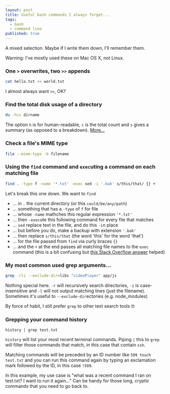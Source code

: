 ```yaml
---
layout: post
title: Useful bash commands I always forget...
tags:
  - bash
  - command line
published: true
---
```


A mixed selection. Maybe if I write them down, I'll remember them.

Warning: I've mostly used these on Mac OS X, not Linux.

### One `>` overwrites, two `>>` appends
```bash
cat hello.txt >> world.txt
```
I almost always want `>>`, OK?

### Find the total disk usage of a directory
```bash
du -hcs dirname
```
The option `h` is for human-readable, `c` is the total count and `s` gives a summary (as opposed to a breakdown). [More...][1]

### Check a file's MIME type
```bash
file --mime-type -b filename
```

### Using the `find` command and `exec`uting a command on each matching file
```bash
find . -type f -name '*.txt' -exec sed -i '.bak' s/this/that/ {} +
```
Let's break this one down. We want to `find`
* ... in `.` the current directory (or this `could/be/any/path`)
* ... something that has a `-type` of `f` for file
* ... whose `-name` mathches this regular expression `'*.txt'`
* ... then `-exec`ute this following command for every file that matches
* ... `sed` replace text in the file, and do this `-i`n place
* ... but before you do, make a backup with extension `'.bak'`
* ... then replace `s/this/that` (the word 'this' for the word 'that')
* ... for the file passed from `find` via curly braces `{}`
* ... and the `+` at the end passes all matching file names to the `exec` command (this is a bit confusing but [this Stack Overflow answer][2] helped)

### My most common used grep arguments...
```bash
grep -rli --exclude-dir=libs "videoPlayer" app/js
```
Nothing special here. `-r` will recursively search directories, `-i` is case-insensitive and `-l` will not output matching lines (just the filename). Sometimes it's useful to `--exclude-dir`ectories (e.g. node_modules)

By force of habit, I still prefer `grep` to other text search tools 🤓

### Grepping your command history
```
history | grep test.txt
```
`history` will list your most recent terminal commands. Piping `|` this to `grep` will filter those commands that match, in this case that contain `ssh`.

Matching commands will be preceded by an ID number like `509 touch test.txt` and you can run this command again by typing an exclamation mark followed by the ID, in this case `!509`.

In this example, my use case is "what was a recent command I ran on test.txt? I want to run it again..." Can be handy for those long, cryptic commands that you need to go back to.

[1]: http://ss64.com/bash/du.html "du man page"
[2]: http://stackoverflow.com/questions/6085156/using-semicolon-vs-plus-with-exec-in-find#answer-6085237 "+ vs ; when using find and exec"
